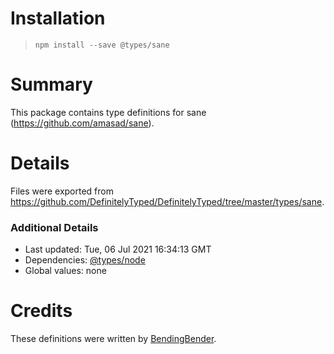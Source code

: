 # Installation
> `npm install --save @types/sane`

# Summary
This package contains type definitions for sane (https://github.com/amasad/sane).

# Details
Files were exported from https://github.com/DefinitelyTyped/DefinitelyTyped/tree/master/types/sane.

### Additional Details
 * Last updated: Tue, 06 Jul 2021 16:34:13 GMT
 * Dependencies: [@types/node](https://npmjs.com/package/@types/node)
 * Global values: none

# Credits
These definitions were written by [BendingBender](https://github.com/BendingBender).
